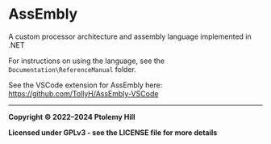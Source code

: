 # AssEmbly

A custom processor architecture and assembly language implemented in .NET

For instructions on using the language, see the `Documentation\ReferenceManual` folder.

See the VSCode extension for AssEmbly here: <https://github.com/TollyH/AssEmbly-VSCode>

---

**Copyright © 2022–2024  Ptolemy Hill**

**Licensed under GPLv3 - see the LICENSE file for more details**
